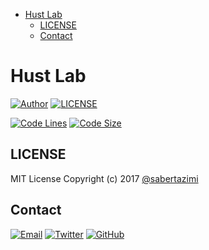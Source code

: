 
* [Hust Lab](#hust-lab)
	* [LICENSE](#license)
	* [Contact](#contact)

# Hust Lab

[![Author](https://img.shields.io/badge/author-sabertaz-lightgrey?style=for-the-badge)](https://github.com/sabertazimi)
[![LICENSE](https://img.shields.io/github/license/sabertazimi/hust-lab?style=for-the-badge)](https://raw.githubusercontent.com/sabertazimi/hust-lab/main/LICENSE)

[![Code Lines](https://img.shields.io/tokei/lines/github/sabertazimi/hust-lab?style=for-the-badge&logo=visualstudiocode)](https://github.com/sabertazimi/hust-lab)
[![Code Size](https://img.shields.io/github/languages/code-size/sabertazimi/hust-lab?logo=visualstudiocode&style=for-the-badge)](https://github.com/sabertazimi/hust-lab)

## LICENSE

MIT License Copyright (c) 2017 [@sabertazimi](https://github.com/sabertazimi)

## Contact

[![Email](https://img.shields.io/badge/-Gmail-ea4335?style=for-the-badge&logo=gmail&logoColor=white)](mailto:sabertazimi@gmail.com)
[![Twitter](https://img.shields.io/badge/-Twitter-1da1f2?style=for-the-badge&logo=twitter&logoColor=white)](https://twitter.com/sabertazimi)
[![GitHub](https://img.shields.io/badge/-GitHub-181717?style=for-the-badge&logo=github&logoColor=white)](https://github.com/sabertazimi)
